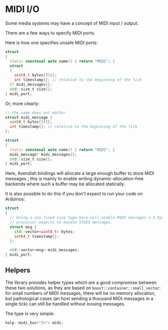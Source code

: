 # MIDI I/O

Some media systems may have a concept of MIDI input / output.

There are a few ways to specify MIDI ports.

Here is how one specifies unsafe MIDI ports:

```cpp
struct
{
  static consteval auto name() { return "MIDI"; }
  struct
  {
    uint8_t bytes[3]{};
    int timestamp{}; // relative to the beginning of the tick
  }* midi_messages{};
  std::size_t size{};
} midi_port;
```

Or, more clearly:

```cpp
// the name does not matter
struct midi_message {
  uint8_t bytes[3]{};
  int timestamp{}; // relative to the beginning of the tick
};

struct
{
  static consteval auto name() { return "MIDI"; }
  midi_message* midi_messages{};
  std::size_t size{};
} midi_port;
```

Here, Avendish bindings will allocate a large enough buffer to store MIDI messages ; this is mainly to enable writing dynamic-allocation-free backends where such a buffer may be allocated statically. 

It is also possible to do this if you don't expect to run your code on Arduinos:

```cpp
struct
{
  // Using a non-fixed size type here will enable MIDI messages > 3 bytes, if for instance your 
  // processor expects to handle SYSEX messages.
  struct msg {
    std::vector<uint8_t> bytes;
    int64_t timestamp{};
  };

  std::vector<msg> midi_messages;
} midi_port;
```

## Helpers
The library provides helper types which are a good compromise between these two solutions, as they are based on `boost::container::small_vector`: for small numbers of MIDI messages, there will be no memory allocation, but pathological cases (an host sending a thousand MIDI messages in a single tick) can still be handled without loosing messages. 

The type is very simple:

```cpp
halp::midi_bus<"In"> midi;
```


